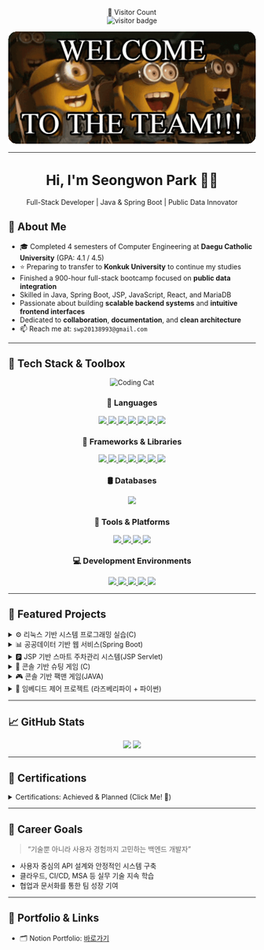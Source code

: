 <p align="center">
  👀 Visitor Count  
  <br>
  <img src="https://visitor-badge.laobi.icu/badge?page_id=Seongwonp.Seongwonp" alt="visitor badge"/>
</p>

<p align="center">
  <img src="https://github.com/Seongwonp/Seongwonp/blob/main/banner1.gif?raw=true" alt="banner1" width="700"/>
</p>

---

<h1 align="center">Hi, I'm Seongwon Park 👨‍💻</h1>
<p align="center">
  Full-Stack Developer | Java & Spring Boot | Public Data Innovator
</p>

## 👋 About Me

- 🎓 Completed 4 semesters of Computer Engineering at **Daegu Catholic University** (GPA: 4.1 / 4.5)  
- ⭐️ Preparing to transfer to **Konkuk University** to continue my studies  
-  Finished a 900-hour full-stack bootcamp focused on **public data integration**  
-  Skilled in Java, Spring Boot, JSP, JavaScript, React, and MariaDB  
-  Passionate about building **scalable backend systems** and **intuitive frontend interfaces**  
-  Dedicated to **collaboration**, **documentation**, and **clean architecture**  
- 📫 Reach me at: `swp20138993@gmail.com`

---

## 📁 Tech Stack & Toolbox

<div align="center">
  <img src="https://github.com/Seongwonp/Seongwonp/blob/main/codingCat.gif?raw=true" alt="Coding Cat" width="700" height="400" />
  
  <h3>🧩 Languages</h3>
  <p>
    <a href="https://www.java.com/" target="_blank">
      <img src="https://img.shields.io/badge/Java-007396?style=flat&logo=java&logoColor=white" />
    </a>
    <a href="https://en.cppreference.com/w/c" target="_blank">
      <img src="https://img.shields.io/badge/C-00599C?style=flat&logo=c&logoColor=white" />
    </a>
    <a href="https://www.python.org/" target="_blank">
      <img src="https://img.shields.io/badge/Python-3776AB?style=flat&logo=python&logoColor=white" />
    </a>
    <a href="https://developer.mozilla.org/en-US/docs/Web/HTML" target="_blank">
      <img src="https://img.shields.io/badge/HTML5-E34F26?style=flat&logo=html5&logoColor=white" />
    </a>
    <a href="https://developer.mozilla.org/en-US/docs/Web/CSS" target="_blank">
      <img src="https://img.shields.io/badge/CSS3-1572B6?style=flat&logo=css3&logoColor=white" />
    </a>
    <a href="https://developer.mozilla.org/en-US/docs/Web/JavaScript" target="_blank">
      <img src="https://img.shields.io/badge/JavaScript-F7DF1E?style=flat&logo=javascript&logoColor=black" />
    </a>
    <a href="https://en.wikipedia.org/wiki/XML" target="_blank">
      <img src="https://img.shields.io/badge/XML-FF6600?style=flat&logo=xml&logoColor=white" />
    </a>
  </p>

  <h3>🧱 Frameworks & Libraries</h3>
  <p>
    <a href="https://spring.io/projects/spring-boot" target="_blank">
      <img src="https://img.shields.io/badge/Spring_Boot-6DB33F?style=flat&logo=spring-boot&logoColor=white" />
    </a>
    <a href="https://hibernate.org/orm/" target="_blank">
      <img src="https://img.shields.io/badge/JPA-59666C?style=flat&logo=hibernate&logoColor=white" />
    </a>
    <a href="https://mybatis.org/" target="_blank">
      <img src="https://img.shields.io/badge/MyBatis-gray?style=flat&logoColor=white" />
    </a>
    <a href="https://tomcat.apache.org/" target="_blank">
      <img src="https://img.shields.io/badge/JSP-007396?style=flat&logo=apachetomcat&logoColor=white" />
    </a>
    <a href="https://docs.oracle.com/javaee/7/api/javax/servlet/package-summary.html" target="_blank">
      <img src="https://img.shields.io/badge/Servlet-6A5ACD?style=flat" />
    </a>
    <a href="https://reactjs.org/" target="_blank">
      <img src="https://img.shields.io/badge/React-61DAFB?style=flat&logo=react&logoColor=black" />
    </a>
    <a href="https://jquery.com/" target="_blank">
      <img src="https://img.shields.io/badge/jQuery-0769AD?style=flat&logo=jquery&logoColor=white" />
    </a>
  </p>

  <h3>🛢️ Databases</h3>
  <p>
    <a href="https://mariadb.org/" target="_blank">
      <img src="https://img.shields.io/badge/MariaDB-003545?style=flat&logo=mariadb&logoColor=white" />
    </a>
  </p>

  <h3>🧰 Tools & Platforms</h3>
  <p>
    <a href="https://git-scm.com/" target="_blank">
      <img src="https://img.shields.io/badge/Git-F05032?style=flat&logo=git&logoColor=white" />
    </a>
    <a href="https://www.linux.org/" target="_blank">
      <img src="https://img.shields.io/badge/Linux-FCC624?style=flat&logo=linux&logoColor=black" />
    </a>
    <a href="https://www.notion.so/" target="_blank">
      <img src="https://img.shields.io/badge/Notion-000000?style=flat&logo=notion&logoColor=white" />
    </a>
    <a href="https://www.figma.com/" target="_blank">
      <img src="https://img.shields.io/badge/Figma-F24E1E?style=flat&logo=figma&logoColor=white" />
    </a>
  </p>

  <h3>💻 Development Environments</h3>
  <p>
    <a href="https://www.jetbrains.com/idea/" target="_blank">
      <img src="https://img.shields.io/badge/IntelliJ_IDEA-000000?style=flat&logo=intellij-idea&logoColor=white" />
    </a>
    <a href="https://developer.apple.com/xcode/" target="_blank">
      <img src="https://img.shields.io/badge/Xcode-147EFB?style=flat&logo=xcode&logoColor=white" />
    </a>
    <a href="https://www.jetbrains.com/pycharm/" target="_blank">
      <img src="https://img.shields.io/badge/PyCharm-1EAA59?style=flat&logo=pycharm&logoColor=white" />
    </a>
    <a href="https://www.jetbrains.com/webstorm/" target="_blank">
      <img src="https://img.shields.io/badge/WebStorm-000000?style=flat&logo=webstorm&logoColor=white" />
    </a>
    <a href="https://code.visualstudio.com/" target="_blank">
      <img src="https://img.shields.io/badge/VS_Code-007ACC?style=flat&logo=visual-studio-code&logoColor=white" />
    </a>
  </p>
</div>

---

## 📂 Featured Projects

<details>
<summary>⚙️ 리눅스 기반 시스템 프로그래밍 실습(C)</summary>

- **Role**: System-level Developer (학습 프로젝트)  
- **Tech**: C, Linux, POSIX, Shell  
- **Highlights**:  
  - fork(), exec(), wait()를 활용한 프로세스 생성 및 제어 실습  
  - signal(), kill()을 활용한 시그널 기반 통신 구현  
  - open(), read(), write(), lseek() 등 시스템 호출을 이용한 파일 입출력 처리  
  - Shell script를 이용해 디렉터리 백업 및 로그 자동화 프로그램 개발  
  - Linux 환경에서 makefile 작성 및 gdb를 이용한 디버깅 능력 향상
</details>

<details>
<summary>📊 공공데이터 기반 웹 서비스(Spring Boot)</summary>

- **Role**: Backend Developer & Team Lead  
- **Tech**: Java, Spring Boot, JSP, jQuery, MariaDB  
- **Highlights**:  
  - 설계부터 API 명세, DB 연동, 배포까지 전 주기 주도  
  - 외부 API 응답 지연 문제를 비동기 처리로 해결  
  - Git & Notion 기반 협업 및 문서화  
</details>

<details>
<summary>🅿️ JSP 기반 스마트 주차관리 시스템(JSP Servlet)</summary>

- **Role**: Full-stack Developer & Git 협업 리더  
- **Tech**: Java, JSP, Servlet, JDBC, MySQL, HTML/CSS/JS, jQuery  
- **Highlights**:  
  - 차량 입출차, 요금 계산, 할인 정책, 정기권 등 기능 구현  
  - 로그인 인증 및 관리자 권한 분리 필터 적용  
  - 실시간 주차 현황 표시 및 장기 주차 알림 기능 구현  
  - 공지사항, 마이페이지, 관리자 대시보드 등 웹 서비스 전반 설계  
  - Git 브랜치 전략 및 팀 협업 가이드 정리 (IntelliJ 기반)  
  - 확장성 고려 (Spring Boot 전환, REST API 분리, 실시간 대시보드 제안)
</details>

<details>
<summary>🚀 콘솔 기반 슈팅 게임 (C)</summary>

- **Role**: Solo Developer  
- **Tech**: C, Windows API (`windows.h`, `stdbool.h`)  
- **Highlights**:  
  - Windows 콘솔 환경에서 ASCII 기반 슈팅 게임 구현  
  - `GetAsyncKeyState()` 활용한 실시간 입력 처리  
  - 적군 랜덤 생성, 총알 발사, 충돌 판정, 점수 시스템 등 완성도 높은 기능 구성  
  - 시작화면, 도움말, 게임오버 연출 포함  
  - 깔끔한 소스 코드 분리 구조 (`.h`, `.c`, 메인 루프 모듈화)  
  - 캐릭터 잔상 문제 해결 및 메모리 최적화 수행  
</details>

<details>
<summary>🎮 콘솔 기반 팩맨 게임(JAVA)</summary>

- **Tech**: Java, GUI, 이벤트 처리  
- **Highlights**:  
  - J프레임과 버튼을 활용한 GUI 게임 구현  

</details>

<details>
<summary>🎯 임베디드 제어 프로젝트 (라즈베리파이 + 파이썬)</summary>

- **Tech**: Python, Raspberry Pi, Arduino, GPIO, 센서 데이터 제어  
- **Highlights**:  
  - 고등학교 컴퓨터 동아리 활동 중, 라즈베리파이 기반 센서 제어 시스템 구현  
  - 실시간 데이터 처리 및 하드웨어와의 통신 로직 설계 경험  
  - 직접 하드웨어 세팅 및 배선 구성을 통한 임베디드 기초 역량 확보  
</details>

---

## 📈 GitHub Stats

<p align="center">
  <img src="https://github-readme-stats.vercel.app/api?username=Seongwonp&show_icons=true&theme=tokyonight" height="150" />
  <img src="https://github-readme-stats.vercel.app/api/top-langs/?username=Seongwonp&layout=compact&theme=tokyonight" height="150" /> 
</p>

---

## 🧾 Certifications

<details>
<summary>Certifications: Achieved & Planned (Click Me! 🤗) </summary>
 

| 자격증명               | 상태       | 연도   |
|------------------------|------------|--------|
| 컴퓨터활용능력 1급     | Obtained    | 2025   |
| 네트워크전문가 1급     | Obtained    | 2025   |
| 리눅스 마스터 2급      | Obtained    | 2025   |
| SQLD                   | Scheduled       | -      |
| 정보처리기사           | Scheduled       | -      |
| PCCP Level 3           | Scheduled       | -      |


</details>


---

## 🧭 Career Goals

> “기술뿐 아니라 사용자 경험까지 고민하는 백엔드 개발자”

- 사용자 중심의 API 설계와 안정적인 시스템 구축
- 클라우드, CI/CD, MSA 등 실무 기술 지속 학습
- 협업과 문서화를 통한 팀 성장 기여

---

## 📌 Portfolio & Links

- 🗂️ Notion Portfolio: [바로가기](https://www.notion.so/1d0d109330638013ba09e4637a9fe1c2)



